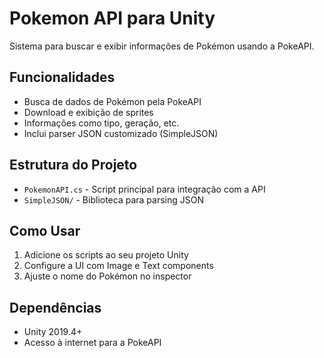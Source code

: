 # Pokemon API para Unity

Sistema para buscar e exibir informações de Pokémon usando a PokeAPI.

## Funcionalidades

- Busca de dados de Pokémon pela PokeAPI
- Download e exibição de sprites
- Informações como tipo, geração, etc.
- Inclui parser JSON customizado (SimpleJSON)

## Estrutura do Projeto

- `PokemonAPI.cs` - Script principal para integração com a API
- `SimpleJSON/` - Biblioteca para parsing JSON

## Como Usar

1. Adicione os scripts ao seu projeto Unity
2. Configure a UI com Image e Text components
3. Ajuste o nome do Pokémon no inspector

## Dependências

- Unity 2019.4+
- Acesso à internet para a PokeAPI
